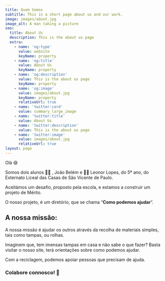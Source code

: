 ```yaml
---
title: Quem Somos
subtitle: This is a short page about us and our work.
image: images/about.jpg
image_alt: A man taking a picture
seo:
  title: About Us
  description: This is the about us page
  extra:
    - name: 'og:type'
      value: website
      keyName: property
    - name: 'og:title'
      value: About Us
      keyName: property
    - name: 'og:description'
      value: This is the about us page
      keyName: property
    - name: 'og:image'
      value: images/about.jpg
      keyName: property
      relativeUrl: true
    - name: 'twitter:card'
      value: summary_large_image
    - name: 'twitter:title'
      value: About Us
    - name: 'twitter:description'
      value: This is the about us page
    - name: 'twitter:image'
      value: images/about.jpg
      relativeUrl: true
layout: page
---
```

Olá :smile:

Somos dois alunos :man_student: , João Belém e :woman_student: Leonor Lopes, do 5º ano, do Externato Liceal das Casas de São Vicente de Paulo.

Aceitámos um desafio, proposto pela escola, e estamos a construir um projeto de Mérito.

O nosso projeto, é um diretório, que se chama “**Como podemos ajudar**“.

## A nossa missão:

A nossa missão é ajudar os outros através da recolha de materiais simples, tais como tampas, ou rolhas.

Imaginem que, tem imensas tampas em casa e não sabe o que fazer? Basta visitar o nosso site, terá orientações sobre como podemos ajudar.

Com a reciclagem, podemos apoiar pessoas que precisam de ajuda.

### Colabore connosco! :briefcase:
